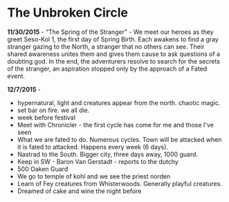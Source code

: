 # The Unbroken Circle

**11/30/2015** - “The Spring of the Stranger” - We meet our heroes as they greet Seso-Kol 1, the first day of Spring Birth. Each awakens to find a gray stranger gazing to the North, a stranger that no others can see. Their shared awareness unites them and gives them cause to ask questions of a doubting god. In the end, the adventurers resolve to search for the secrets of the stranger, an aspiration stopped only by the approach of a Fated event.

**12/7/2015** - 

- hypernatural, light and creatures appear from the north. chaotic magic. 
- set bar on fire. we all die.
- week before festival
- Meet with Chronicler - the first cycle has come for me and those I've seen 
- What we are fated to do. Numerous cycles. Town will be attacked when it is fated to attacked. Happens every week (6 days).
- Nastrad to the South. Bigger city, three days away, 1000 guard.  
- Keep in SW - Baron Van Gerstadt - reports to the dutchy 
- 500 Oaken Guard 
- We go to temple of kohl and we see the priest norden
- Learn of Fey creatures from Whisterwoods. Generally playful creatures. 
- Dreamed of cake and wine the night before
